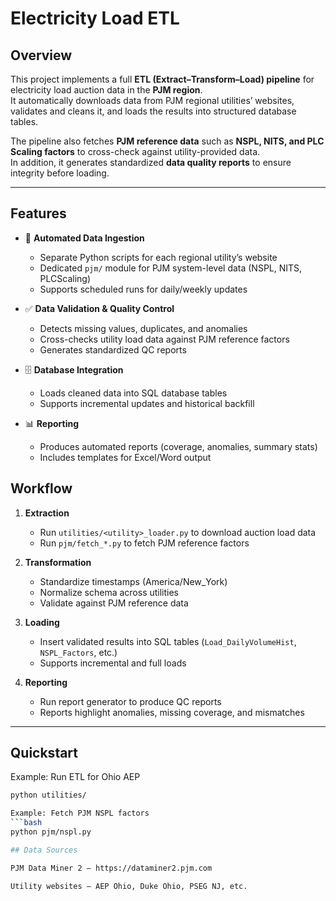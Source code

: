 # Electricity Load ETL

## Overview  
This project implements a full **ETL (Extract–Transform–Load) pipeline** for electricity load auction data in the **PJM region**.  
It automatically downloads data from PJM regional utilities’ websites, validates and cleans it, and loads the results into structured database tables.  

The pipeline also fetches **PJM reference data** such as **NSPL, NITS, and PLC Scaling factors** to cross-check against utility-provided data.  
In addition, it generates standardized **data quality reports** to ensure integrity before loading.

---

## Features  
- 🔄 **Automated Data Ingestion**  
  - Separate Python scripts for each regional utility’s website  
  - Dedicated `pjm/` module for PJM system-level data (NSPL, NITS, PLCScaling)  
  - Supports scheduled runs for daily/weekly updates  

- ✅ **Data Validation & Quality Control**  
  - Detects missing values, duplicates, and anomalies  
  - Cross-checks utility load data against PJM reference factors  
  - Generates standardized QC reports  

- 🗄 **Database Integration**  
  - Loads cleaned data into SQL database tables  
  - Supports incremental updates and historical backfill  

- 📊 **Reporting**  
  - Produces automated reports (coverage, anomalies, summary stats)  
  - Includes templates for Excel/Word output  


## Workflow  

1. **Extraction**  
   - Run `utilities/<utility>_loader.py` to download auction load data  
   - Run `pjm/fetch_*.py` to fetch PJM reference factors  

2. **Transformation**  
   - Standardize timestamps (America/New_York)  
   - Normalize schema across utilities  
   - Validate against PJM reference data  

3. **Loading**  
   - Insert validated results into SQL tables (`Load_DailyVolumeHist`, `NSPL_Factors`, etc.)  
   - Supports incremental and full loads  

4. **Reporting**  
   - Run report generator to produce QC reports  
   - Reports highlight anomalies, missing coverage, and mismatches  

---

## Quickstart  

Example: Run ETL for Ohio AEP
```bash
python utilities/

Example: Fetch PJM NSPL factors
```bash
python pjm/nspl.py

## Data Sources

PJM Data Miner 2 – https://dataminer2.pjm.com

Utility websites – AEP Ohio, Duke Ohio, PSEG NJ, etc.


